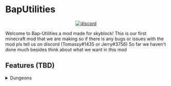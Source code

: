 # BapUtilities
<p align="center">
  <a href="https://discord.gg/HzheJutA" target="_blank">
    <img alt="discord" src="?Discord=&logo=appveyor" />
  </a>
</p>

Welcome to Bap-Utilities a mod made for skyblock!
This is our first minecraft mod that we are making so if there is any bugs or issues with the mod pls tell us on discord (Tomassy#1435 or Jerry#3756)
So far we haven't done much besides think about what we want in this mod

## Features (TBD)

<details>
  <summary>Dungeons</summary>
  
- Trust feature to let other players take your own party if you go afk 
- Better dragon name in the m7 boss fight (might not happen because there is already a sbe/skytils feature that let you do this
- Display dragon hp
- Display dungeon secret route (might not happen or will take a really long time to make) 
